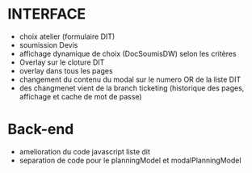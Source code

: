 # INTERFACE

- choix atelier (formulaire DIT)
- soumission Devis
- affichage dynamique de choix (DocSoumisDW) selon les critères
- Overlay sur le cloture DIT
- overlay dans tous les pages
- changement du contenu du modal sur le numero OR de la liste DIT
- des changmenet vient de la branch ticketing (historique des pages, affichage et cache de mot de passe)

# Back-end

- amelioration du code javascript liste dit
- separation de code pour le planningModel et modalPlanningModel
